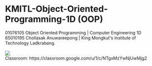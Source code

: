 <h1>KMITL-Object-Oriented-Programming-1D (OOP)</h1>
01076105 Object Oriented Programming | Computer Engineering 1D 65010195 Chollasak Anuwareepong | King Mongkut's Institute of Technology Ladkrabang.<br>
<br>
<img src="https://scontent.fbkk6-1.fna.fbcdn.net/v/t1.15752-9/324685281_632140552015990_406837719261396216_n.jpg?_nc_cat=108&ccb=1-7&_nc_sid=ae9488&_nc_eui2=AeGnsGqFrqPoHLMdxHRIMYF6z_NG8XJiAkfP80bxcmICR3QmraTtQw8q3AecBMCzWbAK7Mh30eFPyF-dZHyeJmjq&_nc_ohc=-gPuJN-JMScAX_Y0nfC&_nc_ht=scontent.fbkk6-1.fna&oh=03_AdRkQt2RviqeETrOpRrgDFwrI5QVGWaLgy4pqs_cZj9q-A&oe=63E5B063">
<br>
Classroom: https://classroom.google.com/u/1/c/NTgxMzYwNjUwMjg2
